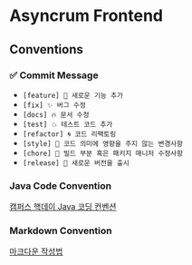 # Asyncrum Frontend

## Conventions

### ✅ Commit Message
- `[feature] 🌟 새로운 기능 추가`
- `[fix] ✨ 버그 수정`
- `[docs] 🔥 문서 수정`
- `[test] 💥 테스트 코드 추가`
- `[refactor] 🌀 코드 리팩토링`
- `[style] 🔧 코드 의미에 영향을 주지 않는 변경사항`
- `[chore] 🧹 빌드 부분 혹은 패키지 매니저 수정사항`
- `[release] 🎁 새로운 버전을 출시`

### Java Code Convention
[캠퍼스 핵데이 Java 코딩 컨벤션](https://naver.github.io/hackday-conventions-java/)

### Markdown Convention
[마크다운 작성법](https://gist.github.com/ihoneymon/652be052a0727ad59601)

